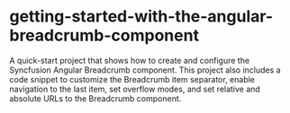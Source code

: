 # getting-started-with-the-angular-breadcrumb-component
A quick-start project that shows how to create and configure the Syncfusion Angular Breadcrumb component. This project also includes a code snippet to customize the Breadcrumb item separator, enable navigation to the last item, set overflow modes, and set relative and absolute URLs to the Breadcrumb component.

